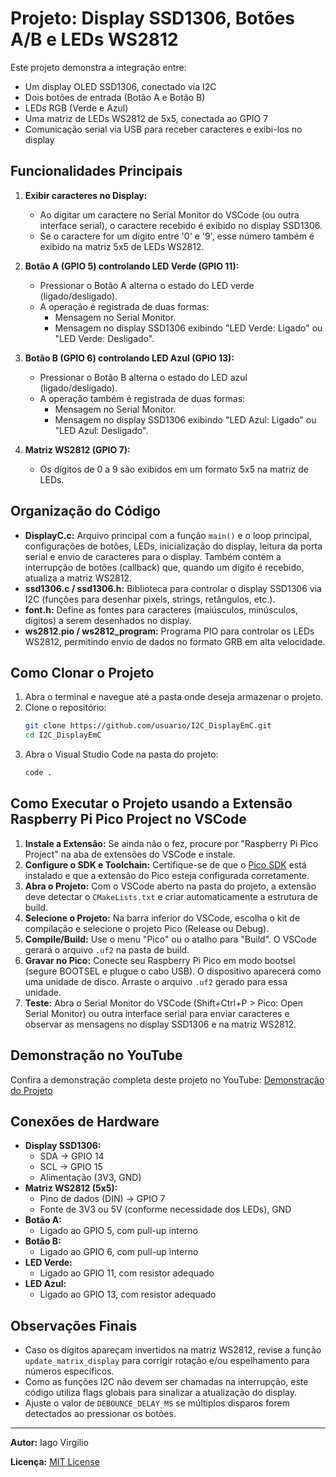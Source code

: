 # Projeto: Display SSD1306, Botões A/B e LEDs WS2812

Este projeto demonstra a integração entre:
- Um display OLED SSD1306, conectado via I2C
- Dois botões de entrada (Botão A e Botão B)
- LEDs RGB (Verde e Azul)
- Uma matriz de LEDs WS2812 de 5x5, conectada ao GPIO 7
- Comunicação serial via USB para receber caracteres e exibi-los no display

## Funcionalidades Principais
1. **Exibir caracteres no Display:**
   - Ao digitar um caractere no Serial Monitor do VSCode (ou outra interface serial), o caractere recebido é exibido no display SSD1306.
   - Se o caractere for um dígito entre '0' e '9', esse número também é exibido na matriz 5x5 de LEDs WS2812.

2. **Botão A (GPIO 5) controlando LED Verde (GPIO 11):**
   - Pressionar o Botão A alterna o estado do LED verde (ligado/desligado).
   - A operação é registrada de duas formas:
     - Mensagem no Serial Monitor.
     - Mensagem no display SSD1306 exibindo "LED Verde: Ligado" ou "LED Verde: Desligado".

3. **Botão B (GPIO 6) controlando LED Azul (GPIO 13):**
   - Pressionar o Botão B alterna o estado do LED azul (ligado/desligado).
   - A operação também é registrada de duas formas:
     - Mensagem no Serial Monitor.
     - Mensagem no display SSD1306 exibindo "LED Azul: Ligado" ou "LED Azul: Desligado".

4. **Matriz WS2812 (GPIO 7):**
   - Os dígitos de 0 a 9 são exibidos em um formato 5x5 na matriz de LEDs.

## Organização do Código
- **DisplayC.c:** Arquivo principal com a função `main()` e o loop principal, configurações de botões, LEDs, inicialização do display, leitura da porta serial e envio de caracteres para o display. Também contém a interrupção de botões (callback) que, quando um dígito é recebido, atualiza a matriz WS2812.
- **ssd1306.c / ssd1306.h:** Biblioteca para controlar o display SSD1306 via I2C (funções para desenhar pixels, strings, retângulos, etc.).
- **font.h:** Define as fontes para caracteres (maiúsculos, minúsculos, dígitos) a serem desenhados no display.
- **ws2812.pio / ws2812_program:** Programa PIO para controlar os LEDs WS2812, permitindo envio de dados no formato GRB em alta velocidade.

## Como Clonar o Projeto
1. Abra o terminal e navegue até a pasta onde deseja armazenar o projeto.
2. Clone o repositório:
   ```bash
   git clone https://github.com/usuario/I2C_DisplayEmC.git
   cd I2C_DisplayEmC
   ```
3. Abra o Visual Studio Code na pasta do projeto:
   ```bash
   code .
   ```

## Como Executar o Projeto usando a Extensão Raspberry Pi Pico Project no VSCode
1. **Instale a Extensão:** Se ainda não o fez, procure por "Raspberry Pi Pico Project" na aba de extensões do VSCode e instale.
2. **Configure o SDK e Toolchain:** Certifique-se de que o [Pico SDK](https://github.com/raspberrypi/pico-sdk) está instalado e que a extensão do Pico esteja configurada corretamente.
3. **Abra o Projeto:** Com o VSCode aberto na pasta do projeto, a extensão deve detectar o `CMakeLists.txt` e criar automaticamente a estrutura de build.
4. **Selecione o Projeto:** Na barra inferior do VSCode, escolha o kit de compilação e selecione o projeto Pico (Release ou Debug).
5. **Compile/Build:** Use o menu "Pico" ou o atalho para "Build". O VSCode gerará o arquivo `.uf2` na pasta de build.
6. **Gravar no Pico:** Conecte seu Raspberry Pi Pico em modo bootsel (segure BOOTSEL e plugue o cabo USB). O dispositivo aparecerá como uma unidade de disco. Arraste o arquivo `.uf2` gerado para essa unidade.
7. **Teste:** Abra o Serial Monitor do VSCode (Shift+Ctrl+P > Pico: Open Serial Monitor) ou outra interface serial para enviar caracteres e observar as mensagens no display SSD1306 e na matriz WS2812.

## Demonstração no YouTube

Confira a demonstração completa deste projeto no YouTube: [Demonstração do Projeto]( https://youtu.be/BJ7J5YY7K6A?si=E8VwPDCK6p93ivvv )

## Conexões de Hardware
- **Display SSD1306:**
  - SDA -> GPIO 14
  - SCL -> GPIO 15
  - Alimentação (3V3, GND)
- **Matriz WS2812 (5x5):**
  - Pino de dados (DIN) -> GPIO 7
  - Fonte de 3V3 ou 5V (conforme necessidade dos LEDs), GND
- **Botão A:**
  - Ligado ao GPIO 5, com pull-up interno
- **Botão B:**
  - Ligado ao GPIO 6, com pull-up interno
- **LED Verde:**
  - Ligado ao GPIO 11, com resistor adequado
- **LED Azul:**
  - Ligado ao GPIO 13, com resistor adequado

## Observações Finais
- Caso os dígitos apareçam invertidos na matriz WS2812, revise a função `update_matrix_display` para corrigir rotação e/ou espelhamento para números específicos.
- Como as funções I2C não devem ser chamadas na interrupção, este código utiliza flags globais para sinalizar a atualização do display.
- Ajuste o valor de `DEBOUNCE_DELAY_MS` se múltiplos disparos forem detectados ao pressionar os botões.

---
**Autor:** Iago Virgílio

**Licença:** [MIT License](LICENSE)
